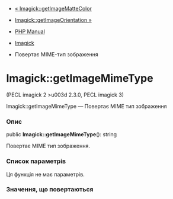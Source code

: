 - [« Imagick::getImageMatteColor](imagick.getimagemattecolor.md)
- [Imagick::getImageOrientation »](imagick.getimageorientation.md)

- [PHP Manual](index.md)
- [Imagick](class.imagick.md)
- Повертає MIME-тип зображення

# Imagick::getImageMimeType

(PECL imagick 2 \>u003d 2.3.0, PECL imagick 3)

Imagick::getImageMimeType — Повертає MIME тип зображення

### Опис

public **Imagick::getImageMimeType**(): string

Повертає MIME тип зображення.

### Список параметрів

Ця функція не має параметрів.

### Значення, що повертаються
